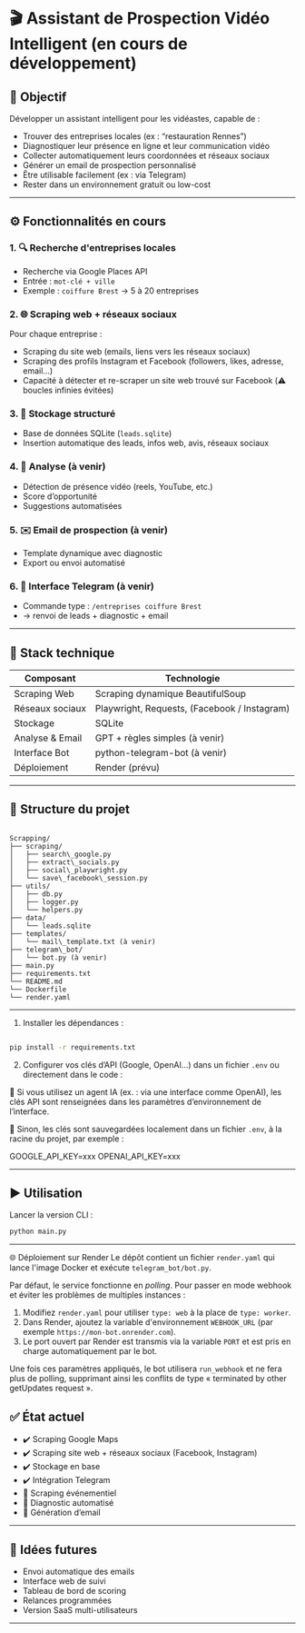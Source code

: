 # 🎬 Assistant de Prospection Vidéo Intelligent (en cours de développement)

## 📌 Objectif

Développer un assistant intelligent pour les vidéastes, capable de :
- Trouver des entreprises locales (ex : “restauration Rennes”)
- Diagnostiquer leur présence en ligne et leur communication vidéo
- Collecter automatiquement leurs coordonnées et réseaux sociaux
- Générer un email de prospection personnalisé
- Être utilisable facilement (ex : via Telegram)
- Rester dans un environnement gratuit ou low-cost

---

## ⚙️ Fonctionnalités en cours

### 1. 🔍 Recherche d'entreprises locales
- Recherche via Google Places API
- Entrée : `mot-clé + ville`
- Exemple : `coiffure Brest` → 5 à 20 entreprises

### 2. 🌐 Scraping web + réseaux sociaux
Pour chaque entreprise :
- Scraping du site web (emails, liens vers les réseaux sociaux)
- Scraping des profils Instagram et Facebook (followers, likes, adresse, email…)
- Capacité à détecter et re-scraper un site web trouvé sur Facebook (⚠️ boucles infinies évitées)

### 3. 📩 Stockage structuré
- Base de données SQLite (`leads.sqlite`)
- Insertion automatique des leads, infos web, avis, réseaux sociaux

### 4. 🧠 Analyse (à venir)
- Détection de présence vidéo (reels, YouTube, etc.)
- Score d’opportunité
- Suggestions automatisées

### 5. ✉️ Email de prospection (à venir)
- Template dynamique avec diagnostic
- Export ou envoi automatisé

### 6. 🤖 Interface Telegram (à venir)
- Commande type : `/entreprises coiffure Brest`
- → renvoi de leads + diagnostic + email

---

## 🧰 Stack technique

| Composant         | Technologie                       |
|------------------|-----------------------------------|
| Scraping Web      | Scraping dynamique BeautifulSoup |
| Réseaux sociaux   | Playwright, Requests, (Facebook / Instagram) |
| Stockage          | SQLite                            |
| Analyse & Email   | GPT + règles simples (à venir)    |
| Interface Bot     | python-telegram-bot (à venir)     |
| Déploiement       | Render (prévu)           |

---

## 📁 Structure du projet

```

Scrapping/
├── scraping/
│   ├── search\_google.py
│   ├── extract\_socials.py
│   ├── social\_playwright.py
│   └── save\_facebook\_session.py
├── utils/
│   ├── db.py
│   ├── logger.py
│   └── helpers.py
├── data/
│   └── leads.sqlite
├── templates/
│   └── mail\_template.txt (à venir)
├── telegram\_bot/
│   └── bot.py (à venir)
├── main.py
├── requirements.txt
└── README.md
└── Dockerfile
└── render.yaml

````

---

1. Installer les dépendances :

```bash

pip install -r requirements.txt
```

2. Configurer vos clés d’API (Google, OpenAI...) dans un fichier `.env` ou directement dans le code :

📌 Si vous utilisez un agent IA (ex. : via une interface comme OpenAI), les clés API sont renseignées dans les paramètres d’environnement de l’interface.

📌 Sinon, les clés sont sauvegardées localement dans un fichier `.env`, à la racine du projet, par exemple :

GOOGLE_API_KEY=xxx
OPENAI_API_KEY=xxx


---

## ▶️ Utilisation

Lancer la version CLI :

```bash
python main.py
```

---



🌐 Déploiement sur Render
Le dépôt contient un fichier `render.yaml` qui lance l'image Docker et exécute `telegram_bot/bot.py`.

Par défaut, le service fonctionne en *polling*. Pour passer en mode webhook et éviter les problèmes de multiples instances :

1. Modifiez `render.yaml` pour utiliser `type: web` à la place de `type: worker`.
2. Dans Render, ajoutez la variable d'environnement `WEBHOOK_URL` (par exemple `https://mon-bot.onrender.com`).
3. Le port ouvert par Render est transmis via la variable `PORT` et est pris en charge automatiquement par le bot.

Une fois ces paramètres appliqués, le bot utilisera `run_webhook` et ne fera plus de polling, supprimant ainsi les conflits de type « terminated by other getUpdates request ».




## ✅ État actuel

* ✔️ Scraping Google Maps
* ✔️ Scraping site web + réseaux sociaux (Facebook, Instagram)
* ✔️ Stockage en base
* ✔️ Intégration Telegram
* 🚧 Scraping événementiel
* 🚧 Diagnostic automatisé
* 🚧 Génération d’email


---

## 🔮 Idées futures

* Envoi automatique des emails
* Interface web de suivi
* Tableau de bord de scoring
* Relances programmées
* Version SaaS multi-utilisateurs

---